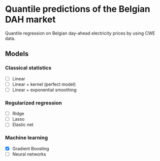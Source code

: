 # Quantile predictions of the Belgian DAH market
 
Quantile regression on Belgian day-ahead electricity prices by using CWE data.

## Models

### Classical statistics

- [ ] Linear
- [ ] Linear + kernel (perfect model)
- [ ] Linear + exponential smoothing

### Regularized regression

- [ ] Ridge
- [ ] Lasso
- [ ] Elastic net

### Machine learning

- [x] Gradient Boosting
- [ ] Neural networks
